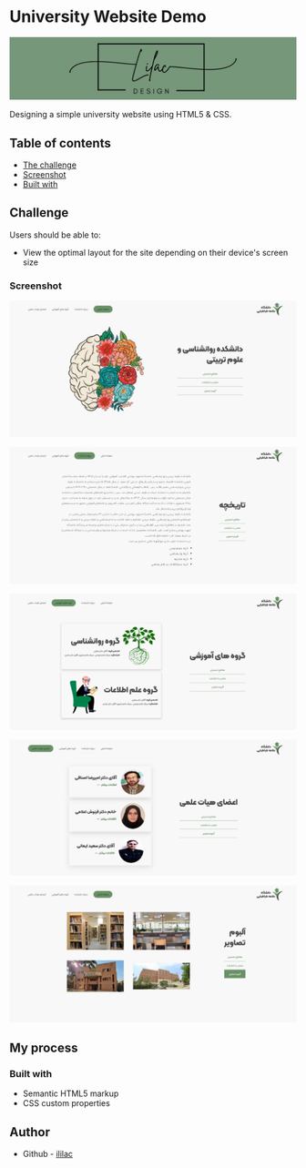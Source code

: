 # University Website Demo

![logo](https://github.com/imlilac/instagram-card/blob/main/img/banner.jpg)

Designing a simple university website using HTML5 & CSS.

## Table of contents

-  [The challenge](#the-challenge)
-  [Screenshot](#screenshot)
-  [Built with](#built-with)

## Challenge

Users should be able to:

-  View the optimal layout for the site depending on their device's screen size

### Screenshot

![](https://github.com/imlilac/university-demo/blob/main/secreenshot%20(1).png)

![](https://github.com/imlilac/university-demo/blob/main/secreenshot%20(2).png)

![](https://github.com/imlilac/university-demo/blob/main/secreenshot%20(3).png)

![](https://github.com/imlilac/university-demo/blob/main/screen%20(2).png)

![](https://github.com/imlilac/university-demo/blob/main/screen%20(1).png)

## My process

### Built with

-  Semantic HTML5 markup
-  CSS custom properties

## Author

-  Github - [ililac](https://github.com/ililac)
